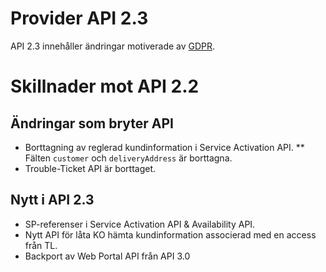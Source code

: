 # Provider API 2.3

API 2.3 innehåller ändringar motiverade av [GDPR][wikipedia-gdpr].

# Skillnader mot API 2.2

## Ändringar som bryter API

* Borttagning av reglerad kundinformation i Service Activation API.
** Fälten `customer` och `deliveryAddress` är borttagna.  
* Trouble-Ticket API är borttaget.

## Nytt i API 2.3

* SP-referenser i Service Activation API & Availability API.
* Nytt API för låta KO hämta kundinformation associerad med en access från TL.
* Backport av Web Portal API från API 3.0 

[wikipedia-gdpr]: https://sv.wikipedia.org/wiki/Allm%C3%A4nna_dataskyddsf%C3%B6rordningen "Allmänna_dataskyddsförordningen"
